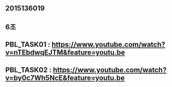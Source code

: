 ## 2015136019
## 6조
## PBL_TASK01 : https://www.youtube.com/watch?v=nTEbdwqEJTM&feature=youtu.be
## PBL_TASK02 : https://www.youtube.com/watch?v=by0c7Wh5NcE&feature=youtu.be

